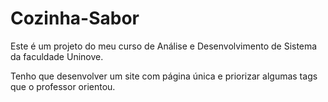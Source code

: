 # Cozinha-Sabor
Este é um projeto do meu curso de Análise e Desenvolvimento de Sistema da faculdade Uninove.

Tenho que desenvolver um site com página única e priorizar algumas tags que o professor orientou.